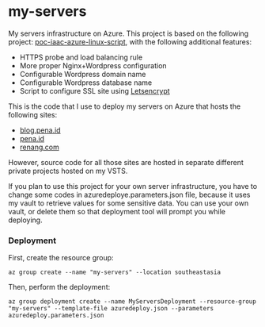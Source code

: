 # my-servers
My servers infrastructure on Azure. This project is based on the following project: [poc-iaac-azure-linux-script](https://github.com/icgid/poc-iaac-azure-linux-script), with the following additional features:
* HTTPS probe and load balancing rule
* More proper Nginx+Wordpress configuration
* Configurable Wordpress domain name
* Configurable Wordpress database name
* Script to configure SSL site using [Letsencrypt](https://letsencrypt.org/)

This is the code that I use to deploy my servers on Azure that hosts the following sites:
* [blog.pena.id](https://blog.pena.id)
* [pena.id](https://pena.id)
* [renang.com](https://renang.com)

However, source code for all those sites are hosted in separate different private projects hosted on my VSTS.

If you plan to use this project for your own server infrastructure, you have to change some codes in azuredeploye.parameters.json file, because it uses my vault to retrieve values for some sensitive data. You can use your own vault, or delete them so that deployment tool will prompt you while deploying.

### Deployment
First, create the resource group:

```
az group create --name "my-servers" --location southeastasia
```
Then, perform the deployment:
```
az group deployment create --name MyServersDeployment --resource-group "my-servers" --template-file azuredeploy.json --parameters azuredeploy.parameters.json
```
